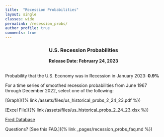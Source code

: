 ```yaml
---
title:  "Recession Probabilities"
layout: single
classes: wide
permalink: /recession_probs/
author_profile: true
comments: true
---
```

<center>

<h3>U.S. Recession Probabilities</h3>
<b>Release Date: February 24, 2023</b>

</center>

<br>

Probability that the U.S. Economy was in Recession in January 2023: **0.9%**


For a time series of smoothed recession probabilities from June 1967 through December 2022, select one of the following: 

[Graph]({% link /assets/files/us_historical_probs_2_24_23.pdf %})

[Excel File]({% link /assets/files/us_historical_probs_2_24_23.xlsx %})

[Fred Database](https://fred.stlouisfed.org/series/RECPROUSM156N)

Questions? [See this FAQ.]({% link _pages/recession_probs_faq.md %})